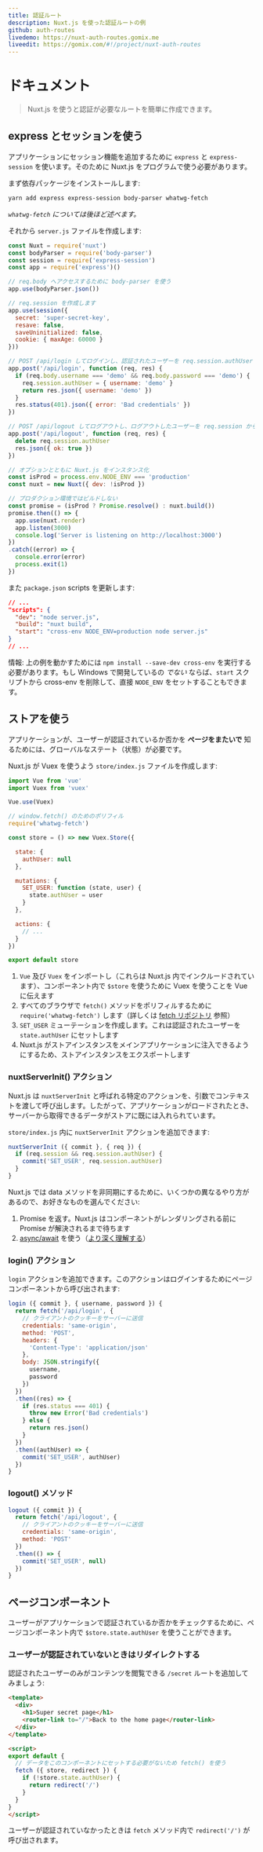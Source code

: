 ```yaml
---
title: 認証ルート
description: Nuxt.js を使った認証ルートの例
github: auth-routes
livedemo: https://nuxt-auth-routes.gomix.me
liveedit: https://gomix.com/#!/project/nuxt-auth-routes
---
```


# ドキュメント

> Nuxt.js を使うと認証が必要なルートを簡単に作成できます。

## express とセッションを使う

アプリケーションにセッション機能を追加するために `express` と `express-session` を使います。そのために Nuxt.js をプログラムで使う必要があります。

まず依存パッケージをインストールします:

```bash
yarn add express express-session body-parser whatwg-fetch
```

*`whatwg-fetch` については後ほど述べます。*

それから `server.js` ファイルを作成します:

```js
const Nuxt = require('nuxt')
const bodyParser = require('body-parser')
const session = require('express-session')
const app = require('express')()

// req.body へアクセスするために body-parser を使う
app.use(bodyParser.json())

// req.session を作成します
app.use(session({
  secret: 'super-secret-key',
  resave: false,
  saveUninitialized: false,
  cookie: { maxAge: 60000 }
}))

// POST /api/login してログインし、認証されたユーザーを req.session.authUser に追加
app.post('/api/login', function (req, res) {
  if (req.body.username === 'demo' && req.body.password === 'demo') {
    req.session.authUser = { username: 'demo' }
    return res.json({ username: 'demo' })
  }
  res.status(401).json({ error: 'Bad credentials' })
})

// POST /api/logout してログアウトし、ログアウトしたユーザーを req.session から削除
app.post('/api/logout', function (req, res) {
  delete req.session.authUser
  res.json({ ok: true })
})

// オプションとともに Nuxt.js をインスタンス化
const isProd = process.env.NODE_ENV === 'production'
const nuxt = new Nuxt({ dev: !isProd })

// プロダクション環境ではビルドしない
const promise = (isProd ? Promise.resolve() : nuxt.build())
promise.then(() => {
  app.use(nuxt.render)
  app.listen(3000)
  console.log('Server is listening on http://localhost:3000')
})
.catch((error) => {
  console.error(error)
  process.exit(1)
})
```

また `package.json` scripts を更新します:

```json
// ...
"scripts": {
  "dev": "node server.js",
  "build": "nuxt build",
  "start": "cross-env NODE_ENV=production node server.js"
}
// ...
```

情報: 上の例を動かすためには `npm install --save-dev cross-env` を実行する必要があります。もし Windows で開発しているの *でない* ならば、`start` スクリプトから cross-env を削除して、直接 `NODE_ENV` をセットすることもできます。

## ストアを使う

アプリケーションが、ユーザーが認証されているか否かを **ページをまたいで** 知るためには、グローバルなステート（状態）が必要です。

Nuxt.js が Vuex を使うよう `store/index.js` ファイルを作成します:

```js
import Vue from 'vue'
import Vuex from 'vuex'

Vue.use(Vuex)

// window.fetch() のためのポリフィル
require('whatwg-fetch')

const store = () => new Vuex.Store({

  state: {
    authUser: null
  },

  mutations: {
    SET_USER: function (state, user) {
      state.authUser = user
    }
  },

  actions: {
    // ...
  }
})

export default store
```

1. `Vue` 及び `Vuex` をインポートし（これらは Nuxt.js 内でインクルードされています）、コンポーネント内で `$store` を使うために Vuex を使うことを Vue に伝えます
2. すべてのブラウザで `fetch()` メソッドをポリフィルするために `require('whatwg-fetch')` します（詳しくは [fetch リポジトリ](https://github.com/github/fetch) 参照）
3. `SET_USER` ミューテーションを作成します。これは認証されたユーザーを `state.authUser` にセットします
4. Nuxt.js がストアインスタンスをメインアプリケーションに注入できるようにするため、ストアインスタンスをエクスポートします

### nuxtServerInit() アクション

Nuxt.js は `nuxtServerInit` と呼ばれる特定のアクションを、引数でコンテキストを渡して呼び出します。したがって、アプリケーションがロードされたとき、サーバーから取得できるデータがストアに既には入れられています。

`store/index.js` 内に `nuxtServerInit` アクションを追加できます:

```js
nuxtServerInit ({ commit }, { req }) {
  if (req.session && req.session.authUser) {
    commit('SET_USER', req.session.authUser)
  }
}
```

Nuxt.js では data メソッドを非同期にするために、いくつかの異なるやり方があるので、お好きなものを選んでください:

1. Promise を返す。Nuxt.js はコンポーネントがレンダリングされる前に Promise が解決されるまで待ちます
2. [async/await](https://github.com/lukehoban/ecmascript-asyncawait) を使う（[より深く理解する](https://zeit.co/blog/async-and-await)）

### login() アクション

`login` アクションを追加できます。このアクションはログインするためにページコンポーネントから呼び出されます:

```js
login ({ commit }, { username, password }) {
  return fetch('/api/login', {
    // クライアントのクッキーをサーバーに送信
    credentials: 'same-origin',
    method: 'POST',
    headers: {
      'Content-Type': 'application/json'
    },
    body: JSON.stringify({
      username,
      password
    })
  })
  .then((res) => {
    if (res.status === 401) {
      throw new Error('Bad credentials')
    } else {
      return res.json()
    }
  })
  .then((authUser) => {
    commit('SET_USER', authUser)
  })
}
```

### logout() メソッド

```js
logout ({ commit }) {
  return fetch('/api/logout', {
    // クライアントのクッキーをサーバーに送信
    credentials: 'same-origin',
    method: 'POST'
  })
  .then(() => {
    commit('SET_USER', null)
  })
}
```

## ページコンポーネント

ユーザーがアプリケーションで認証されているか否かをチェックするために、ページコンポーネント内で `$store.state.authUser` を使うことができます。

### ユーザーが認証されていないときはリダイレクトする

認証されたユーザーのみがコンテンツを閲覧できる `/secret` ルートを追加してみましょう:

```html
<template>
  <div>
    <h1>Super secret page</h1>
    <router-link to="/">Back to the home page</router-link>
  </div>
</template>

<script>
export default {
  // データをこのコンポーネントにセットする必要がないため fetch() を使う
  fetch ({ store, redirect }) {
    if (!store.state.authUser) {
      return redirect('/')
    }
  }
}
</script>
```

ユーザーが認証されていなかったときは `fetch` メソッド内で `redirect('/')` が呼び出されます。
